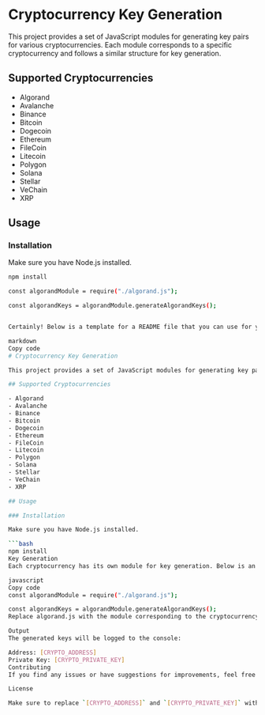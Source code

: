 # Cryptocurrency Key Generation

This project provides a set of JavaScript modules for generating key pairs for various cryptocurrencies. Each module corresponds to a specific cryptocurrency and follows a similar structure for key generation.

## Supported Cryptocurrencies

- Algorand
- Avalanche
- Binance
- Bitcoin
- Dogecoin
- Ethereum
- FileCoin
- Litecoin
- Polygon
- Solana
- Stellar
- VeChain
- XRP

## Usage

### Installation

Make sure you have Node.js installed.

```bash
npm install

const algorandModule = require("./algorand.js");

const algorandKeys = algorandModule.generateAlgorandKeys();


Certainly! Below is a template for a README file that you can use for your cryptocurrency key generation project. This assumes that each file (algorand.js, avalanche.js, etc.) contains a similar structure to the algorand.js file you provided:

markdown
Copy code
# Cryptocurrency Key Generation

This project provides a set of JavaScript modules for generating key pairs for various cryptocurrencies. Each module corresponds to a specific cryptocurrency and follows a similar structure for key generation.

## Supported Cryptocurrencies

- Algorand
- Avalanche
- Binance
- Bitcoin
- Dogecoin
- Ethereum
- FileCoin
- Litecoin
- Polygon
- Solana
- Stellar
- VeChain
- XRP

## Usage

### Installation

Make sure you have Node.js installed.

```bash
npm install
Key Generation
Each cryptocurrency has its own module for key generation. Below is an example of how to use the Algorand module:

javascript
Copy code
const algorandModule = require("./algorand.js");

const algorandKeys = algorandModule.generateAlgorandKeys();
Replace algorand.js with the module corresponding to the cryptocurrency you want to generate keys for.

Output
The generated keys will be logged to the console:

Address: [CRYPTO_ADDRESS]
Private Key: [CRYPTO_PRIVATE_KEY]
Contributing
If you find any issues or have suggestions for improvements, feel free to open an issue or submit a pull request. Contributions are welcome!

License

Make sure to replace `[CRYPTO_ADDRESS]` and `[CRYPTO_PRIVATE_KEY]` with the actual output placeholders used in your key generation modules. Also, ensure that your project structure aligns with this README and includes necessary details about dependencies, installation, and usage.


